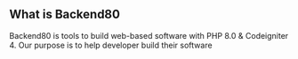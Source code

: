 ## What is Backend80

Backend80 is tools to build web-based software with PHP 8.0 & Codeigniter 4. Our purpose is to help developer build their software